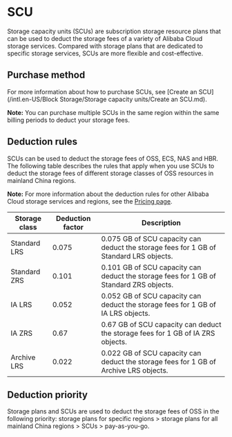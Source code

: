 # SCU

Storage capacity units \(SCUs\) are subscription storage resource plans that can be used to deduct the storage fees of a variety of Alibaba Cloud storage services. Compared with storage plans that are dedicated to specific storage services, SCUs are more flexible and cost-effective.

## Purchase method

For more information about how to purchase SCUs, see [Create an SCU](/intl.en-US/Block Storage/Storage capacity units/Create an SCU.md).

**Note:** You can purchase multiple SCUs in the same region within the same billing periods to deduct your storage fees.

## Deduction rules

SCUs can be used to deduct the storage fees of OSS, ECS, NAS and HBR. The following table describes the rules that apply when you use SCUs to deduct the storage fees of different storage classes of OSS resources in mainland China regions.

**Note:** For more information about the deduction rules for other Alibaba Cloud storage services and regions, see the [Pricing page](https://www.aliyun.com/price/product#/ecs/detail).

|Storage class|Deduction factor|Description|
|-------------|----------------|-----------|
|Standard LRS|0.075|0.075 GB of SCU capacity can deduct the storage fees for 1 GB of Standard LRS objects.|
|Standard ZRS|0.101|0.101 GB of SCU capacity can deduct the storage fees for 1 GB of Standard ZRS objects.|
|IA LRS|0.052|0.052 GB of SCU capacity can deduct the storage fees for 1 GB of IA LRS objects.|
|IA ZRS|0.67|0.67 GB of SCU capacity can deduct the storage fees for 1 GB of IA ZRS objects.|
|Archive LRS|0.022|0.022 GB of SCU capacity can deduct the storage fees for 1 GB of Archive LRS objects.|

## Deduction priority

Storage plans and SCUs are used to deduct the storage fees of OSS in the following priority: storage plans for specific regions \> storage plans for all mainland China regions \> SCUs \> pay-as-you-go.

